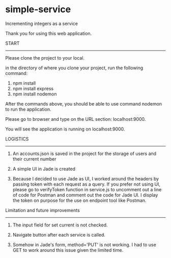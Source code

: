 # simple-service
Incrementing integers as a service

Thank you for using this web application.


START
___________________________________________________________________________

Please clone the project to your local.

in the directory of where you clone your project, run the following command:

1. npm install
2. npm install express
3. npm install nodemon

After the commands above, you should be able to use command nodemon to run the application.

Please go to browser and type on the URL section: localhost:9000.

You will see the application is running on localhost:9000.



LOGISTICS
___________________________________________________________________________

1. An accounts.json is saved in the project for the storage of users and their current number

2. A simple UI in Jade is created

3. Because I decided to use Jade as UI, I worked around the headers by passing token with each request as a query. If you prefer not using UI, please go to verifyToken function in service.js to uncomment out a line of code for Postman and comment out the code for Jade UI. I display the token on purpose for the use on endpoint tool like Postman.



Limitation and future improvements
____________________________________________________________________________

1. The input field for set current is not checked.

2. Navigate button after each service is called.

3. Somehow in Jade's form, method='PUT' is not working. I had to use GET to work around this issue given the limited time.

